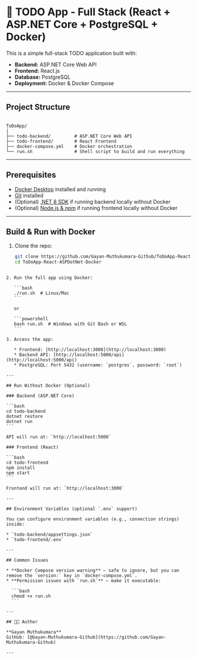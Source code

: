 # 📝 TODO App - Full Stack (React + ASP.NET Core + PostgreSQL + Docker)

This is a simple full-stack TODO application built with:

- **Backend:** ASP.NET Core Web API
- **Frontend:** React.js
- **Database:** PostgreSQL
- **Deployment:** Docker & Docker Compose

---

## Project Structure

```

ToDoApp/
│
├── todo-backend/         # ASP.NET Core Web API
├── todo-frontend/        # React Frontend
├── docker-compose.yml    # Docker orchestration
└── run.sh                # Shell script to build and run everything

````

---

## Prerequisites

- [Docker Desktop](https://www.docker.com/products/docker-desktop/) installed and running
- [Git](https://git-scm.com/) installed
- (Optional) [.NET 8 SDK](https://dotnet.microsoft.com/en-us/download/dotnet/8.0) if running backend locally without Docker
- (Optional) [Node.js & npm](https://nodejs.org/) if running frontend locally without Docker

---

## Build & Run with Docker

1. Clone the repo:
   ```bash
   git clone https://github.com/Gayan-Muthukumara-Github/ToDoApp-React-ASPDotNet-Docker.git
   cd ToDoApp-React-ASPDotNet-Docker
````

2. Run the full app using Docker:

   ```bash
   ./run.sh  # Linux/Mac
   ```

   or

   ```powershell
   bash run.sh  # Windows with Git Bash or WSL
   ```

3. Access the app:

   * Frontend: [http://localhost:3000](http://localhost:3000)
   * Backend API: [http://localhost:5000/api](http://localhost:5000/api)
   * PostgreSQL: Port 5432 (username: `postgres`, password: `root`)

---

## Run Without Docker (Optional)

### Backend (ASP.NET Core)

```bash
cd todo-backend
dotnet restore
dotnet run
```

API will run at: `http://localhost:5000`

### Frontend (React)

```bash
cd todo-frontend
npm install
npm start
```

Frontend will run at: `http://localhost:3000`

---

## Environment Variables (optional `.env` support)

You can configure environment variables (e.g., connection strings) inside:

* `todo-backend/appsettings.json`
* `todo-frontend/.env`

---

## Common Issues

* **Docker Compose version warning** – safe to ignore, but you can remove the `version:` key in `docker-compose.yml`.
* **Permission issues with `run.sh`** – make it executable:

  ```bash
  chmod +x run.sh
  ```

---

## 👨‍💻 Author

**Gayan Muthukumara**
GitHub: [@Gayan-Muthukumara-Github](https://github.com/Gayan-Muthukumara-Github)

---

